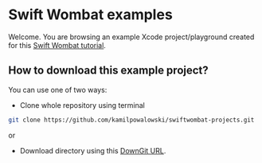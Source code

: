 # Swift Wombat examples

Welcome. You are browsing an example Xcode project/playground created for this [Swift Wombat tutorial](https://swiftwombat.com/how-to-disable_button-in-swiftui/).

## How to download this example project?

You can use one of two ways:

- Clone whole repository using terminal

```bash
git clone https://github.com/kamilpowalowski/swiftwombat-projects.git
```

or

- Download directory using this [DownGit URL](https://downgit.github.io/#/home?url=https://github.com/kamilpowalowski/swiftwombat-projects/tree/main/DisabledButton).
